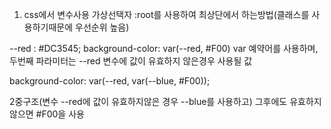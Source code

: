 1. css에서 변수사용 가상선택자 :root를 사용하여 최상단에서 하는방법(클래스를 사용하기때문에 우선순위 높음)

--red : #DC3545;
background-color: var(--red, #F00) var 예약어를 사용하며, 두번째 파라미터는 --red 변수에 값이 유효하지 않은경우 사용될 값

background-color: var(--red, var(--blue, #F00));

2중구조(변수 --red에 값이 유효하지않은 경우 --blue를 사용하고) 그후에도 유효하지 않으면 #F00을 사용
